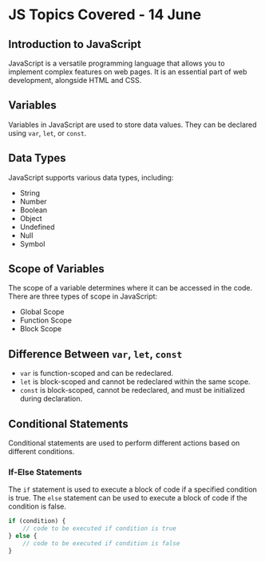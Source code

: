 # JS Topics Covered - 14 June

## Introduction to JavaScript
JavaScript is a versatile programming language that allows you to implement complex features on web pages. It is an essential part of web development, alongside HTML and CSS.

## Variables
Variables in JavaScript are used to store data values. They can be declared using `var`, `let`, or `const`.

## Data Types
JavaScript supports various data types, including:
- String
- Number
- Boolean
- Object
- Undefined
- Null
- Symbol

## Scope of Variables
The scope of a variable determines where it can be accessed in the code. There are three types of scope in JavaScript:
- Global Scope
- Function Scope
- Block Scope

## Difference Between `var`, `let`, `const`
- `var` is function-scoped and can be redeclared.
- `let` is block-scoped and cannot be redeclared within the same scope.
- `const` is block-scoped, cannot be redeclared, and must be initialized during declaration.

## Conditional Statements
Conditional statements are used to perform different actions based on different conditions.

### If-Else Statements
The `if` statement is used to execute a block of code if a specified condition is true. The `else` statement can be used to execute a block of code if the condition is false.

```javascript
if (condition) {
    // code to be executed if condition is true
} else {
    // code to be executed if condition is false
}
